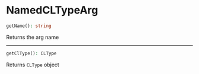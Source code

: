# NamedCLTypeArg

```php
getName(): string
```
Returns the arg name

---
```php
getClType(): CLType
```
Returns `CLType` object
